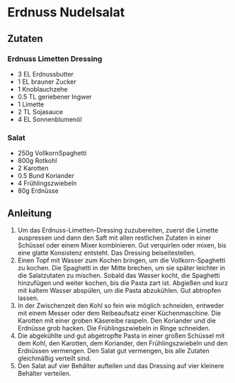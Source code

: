 # Erdnuss Nudelsalat
## Zutaten
### Erdnuss Limetten Dressing
- 3 EL Erdnussbutter
- 1 EL brauner Zucker
- 1 Knoblauchzehe
- 0.5 TL geriebener Ingwer
- 1 Limette
- 2 TL Sojasauce
- 4 EL Sonnenblumenöl

### Salat
- 250g VollkornSpaghetti
- 800g Rotkohl
- 2 Karotten
- 0.5 Bund Koriander
- 4 Frühlingszwiebeln
- 80g Erdnüsse

## Anleitung
1. Um das Erdnuss-Limetten-Dressing zuzubereiten, zuerst die Limette auspressen und dann den Saft mit allen restlichen Zutaten in einer Schüssel oder einem Mixer kombinieren. Gut verquirlen oder mixen, bis eine glatte Konsistenz entsteht. Das Dressing beiseitestellen.
2. Einen Topf mit Wasser zum Kochen bringen, um die Vollkorn-Spaghetti zu kochen. Die Spaghetti in der Mitte brechen, um sie später leichter in die Salatzutaten zu mischen. Sobald das Wasser kocht, die Spaghetti hinzufügen und weiter kochen, bis die Pasta zart ist. Abgießen und kurz mit kaltem Wasser abspülen, um die Pasta abzukühlen. Gut abtropfen lassen.
3. In der Zwischenzeit den Kohl so fein wie möglich schneiden, entweder mit einem Messer oder dem Reibeaufsatz einer Küchenmaschine. Die Karotten mit einer groben Käsereibe raspeln. Den Koriander und die Erdnüsse grob hacken. Die Frühlingszwiebeln in Ringe schneiden.
4. Die abgekühlte und gut abgetropfte Pasta in einer großen Schüssel mit dem Kohl, den Karotten, dem Koriander, den Frühlingszwiebeln und den Erdnüssen vermengen. Den Salat gut vermengen, bis alle Zutaten gleichmäßig verteilt sind.
5. Den Salat auf vier Behälter aufteilen und das Dressing auf vier kleinere Behälter verteilen.
